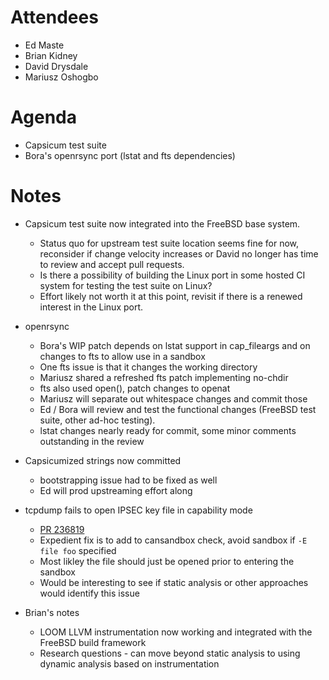 # Attendees
- Ed Maste
- Brian Kidney
- David Drysdale
- Mariusz Oshogbo

# Agenda
- Capsicum test suite
- Bora's openrsync port (lstat and fts dependencies)

# Notes
- Capsicum test suite now integrated into the FreeBSD base system.
  - Status quo for upstream test suite location seems fine for now,
    reconsider if change velocity increases or David no longer has time
    to review and accept pull requests.
  - Is there a possibility of building the Linux port in some hosted CI
    system for testing the test suite on Linux?
  - Effort likely not worth it at this point, revisit if there is a renewed
    interest in the Linux port.

- openrsync
  - Bora's WIP patch depends on lstat support in cap_fileargs and on changes
    to fts to allow use in a sandbox
  - One fts issue is that it changes the working directory
  - Mariusz shared a refreshed fts patch implementing no-chdir
  - fts also used open(), patch changes to openat
  - Mariusz will separate out whitespace changes and commit those
  - Ed / Bora will review and test the functional changes (FreeBSD test suite,
    other ad-hoc testing).
  - lstat changes nearly ready for commit, some minor comments outstanding in
    the review

- Capsicumized strings now committed
  - bootstrapping issue had to be fixed as well
  - Ed will prod upstreaming effort along

- tcpdump fails to open IPSEC key file in capability mode
  - [PR 236819](https://bugs.freebsd.org/236819)
  - Expedient fix is to add to cansandbox check, avoid sandbox if
    `-E file foo` specified
  - Most likley the file should just be opened prior to entering the sandbox
  - Would be interesting to see if static analysis or other approaches would
    identify this issue

- Brian's notes
  - LOOM LLVM instrumentation now working and integrated with the FreeBSD
    build framework
  - Research questions - can move beyond static analysis to using dynamic
    analysis based on instrumentation
